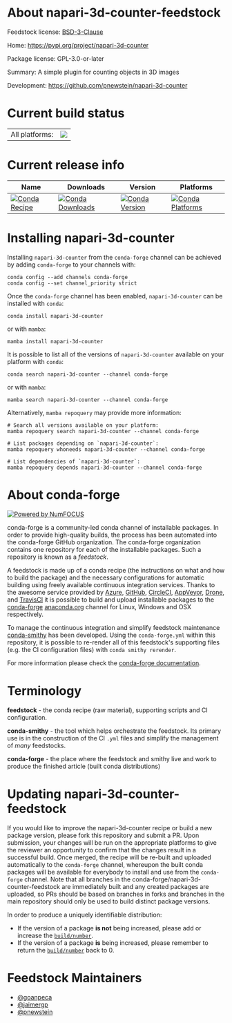 About napari-3d-counter-feedstock
=================================

Feedstock license: [BSD-3-Clause](https://github.com/conda-forge/napari-3d-counter-feedstock/blob/main/LICENSE.txt)

Home: https://pypi.org/project/napari-3d-counter

Package license: GPL-3.0-or-later

Summary: A simple plugin for counting objects in 3D images

Development: https://github.com/pnewstein/napari-3d-counter

Current build status
====================


<table><tr><td>All platforms:</td>
    <td>
      <a href="https://dev.azure.com/conda-forge/feedstock-builds/_build/latest?definitionId=20650&branchName=main">
        <img src="https://dev.azure.com/conda-forge/feedstock-builds/_apis/build/status/napari-3d-counter-feedstock?branchName=main">
      </a>
    </td>
  </tr>
</table>

Current release info
====================

| Name | Downloads | Version | Platforms |
| --- | --- | --- | --- |
| [![Conda Recipe](https://img.shields.io/badge/recipe-napari--3d--counter-green.svg)](https://anaconda.org/conda-forge/napari-3d-counter) | [![Conda Downloads](https://img.shields.io/conda/dn/conda-forge/napari-3d-counter.svg)](https://anaconda.org/conda-forge/napari-3d-counter) | [![Conda Version](https://img.shields.io/conda/vn/conda-forge/napari-3d-counter.svg)](https://anaconda.org/conda-forge/napari-3d-counter) | [![Conda Platforms](https://img.shields.io/conda/pn/conda-forge/napari-3d-counter.svg)](https://anaconda.org/conda-forge/napari-3d-counter) |

Installing napari-3d-counter
============================

Installing `napari-3d-counter` from the `conda-forge` channel can be achieved by adding `conda-forge` to your channels with:

```
conda config --add channels conda-forge
conda config --set channel_priority strict
```

Once the `conda-forge` channel has been enabled, `napari-3d-counter` can be installed with `conda`:

```
conda install napari-3d-counter
```

or with `mamba`:

```
mamba install napari-3d-counter
```

It is possible to list all of the versions of `napari-3d-counter` available on your platform with `conda`:

```
conda search napari-3d-counter --channel conda-forge
```

or with `mamba`:

```
mamba search napari-3d-counter --channel conda-forge
```

Alternatively, `mamba repoquery` may provide more information:

```
# Search all versions available on your platform:
mamba repoquery search napari-3d-counter --channel conda-forge

# List packages depending on `napari-3d-counter`:
mamba repoquery whoneeds napari-3d-counter --channel conda-forge

# List dependencies of `napari-3d-counter`:
mamba repoquery depends napari-3d-counter --channel conda-forge
```


About conda-forge
=================

[![Powered by
NumFOCUS](https://img.shields.io/badge/powered%20by-NumFOCUS-orange.svg?style=flat&colorA=E1523D&colorB=007D8A)](https://numfocus.org)

conda-forge is a community-led conda channel of installable packages.
In order to provide high-quality builds, the process has been automated into the
conda-forge GitHub organization. The conda-forge organization contains one repository
for each of the installable packages. Such a repository is known as a *feedstock*.

A feedstock is made up of a conda recipe (the instructions on what and how to build
the package) and the necessary configurations for automatic building using freely
available continuous integration services. Thanks to the awesome service provided by
[Azure](https://azure.microsoft.com/en-us/services/devops/), [GitHub](https://github.com/),
[CircleCI](https://circleci.com/), [AppVeyor](https://www.appveyor.com/),
[Drone](https://cloud.drone.io/welcome), and [TravisCI](https://travis-ci.com/)
it is possible to build and upload installable packages to the
[conda-forge](https://anaconda.org/conda-forge) [anaconda.org](https://anaconda.org/)
channel for Linux, Windows and OSX respectively.

To manage the continuous integration and simplify feedstock maintenance
[conda-smithy](https://github.com/conda-forge/conda-smithy) has been developed.
Using the ``conda-forge.yml`` within this repository, it is possible to re-render all of
this feedstock's supporting files (e.g. the CI configuration files) with ``conda smithy rerender``.

For more information please check the [conda-forge documentation](https://conda-forge.org/docs/).

Terminology
===========

**feedstock** - the conda recipe (raw material), supporting scripts and CI configuration.

**conda-smithy** - the tool which helps orchestrate the feedstock.
                   Its primary use is in the construction of the CI ``.yml`` files
                   and simplify the management of *many* feedstocks.

**conda-forge** - the place where the feedstock and smithy live and work to
                  produce the finished article (built conda distributions)


Updating napari-3d-counter-feedstock
====================================

If you would like to improve the napari-3d-counter recipe or build a new
package version, please fork this repository and submit a PR. Upon submission,
your changes will be run on the appropriate platforms to give the reviewer an
opportunity to confirm that the changes result in a successful build. Once
merged, the recipe will be re-built and uploaded automatically to the
`conda-forge` channel, whereupon the built conda packages will be available for
everybody to install and use from the `conda-forge` channel.
Note that all branches in the conda-forge/napari-3d-counter-feedstock are
immediately built and any created packages are uploaded, so PRs should be based
on branches in forks and branches in the main repository should only be used to
build distinct package versions.

In order to produce a uniquely identifiable distribution:
 * If the version of a package **is not** being increased, please add or increase
   the [``build/number``](https://docs.conda.io/projects/conda-build/en/latest/resources/define-metadata.html#build-number-and-string).
 * If the version of a package **is** being increased, please remember to return
   the [``build/number``](https://docs.conda.io/projects/conda-build/en/latest/resources/define-metadata.html#build-number-and-string)
   back to 0.

Feedstock Maintainers
=====================

* [@goanpeca](https://github.com/goanpeca/)
* [@jaimergp](https://github.com/jaimergp/)
* [@pnewstein](https://github.com/pnewstein/)

